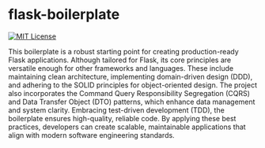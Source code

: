 # flask-boilerplate

[![MIT License](https://img.shields.io/github/license/cedric57/flask-boilerplate)](https://github.com/cedric57/flask-boilerplate/blob/main/LICENCE)

This boilerplate is a robust starting point for creating production-ready Flask applications. Although tailored for Flask, its core principles are versatile enough for other frameworks and languages. These include maintaining clean architecture, implementing domain-driven design (DDD), and adhering to the SOLID principles for object-oriented design. The project also incorporates the Command Query Responsibility Segregation (CQRS) and Data Transfer Object (DTO) patterns, which enhance data management and system clarity. Embracing test-driven development (TDD), the boilerplate ensures high-quality, reliable code. By applying these best practices, developers can create scalable, maintainable applications that align with modern software engineering standards.
